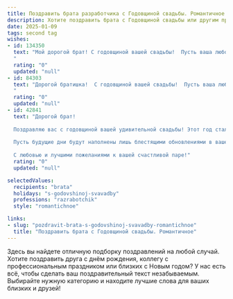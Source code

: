 ```yaml
---
title: Поздравить брата разработчика с Годовщиной свадьбы. Романтичное
description: Хотите поздравить брата с Годовщиной свадьбы или другим праздником? Наш ИИ создаст незабываемое поздравление, а вы обязательно выделитесь среди других.  
date: 2025-01-09
tags: second tag
wishes:
- id: 134350
  text: "Мой дорогой брат! С годовщиной вашей свадьбы!  Пусть ваша любовь, как самый сложный и прекрасный код, будет вечно безупречной, постоянно обновляющейся и наполненной нежностью,  радостью и взаимопониманием.  Пусть каждый день вашей жизни вместе будет написан на языке счастья и  взаимного обожания.  Желаю вам бесконечного счастья и  крепкой, удивительной,  как ваша любовь, семьи!
  "
  rating: "0"
  updated: "null"
- id: 84303
  text: "Дорогой братишка!  С годовщиной вашей свадьбы!  Пусть ваша любовь, как самый совершенный код, будет надежной, стабильной и вечно обновляемой, полная нежности, взаимного уважения и, конечно же,  безбашенного счастья!  Желаю вам бесконечного океана любви, в котором вы будете всегда плыть в одном направлении, рука об руку, к новым горизонтам семейного благополучия!
  "
  rating: "0"
  updated: "null"
- id: 42841
  text: "Дорогой брат!
  
  Поздравляю вас с годовщиной вашей удивительной свадьбы! Этот год стал началом вашей красивой истории, которую только вы написали вдвоем. Ваша любовь — как идеальный код, созданный из самых искренних строк, который обрабатывает каждую эмоцию с любовью и теплом.
  
  Пусть будущие дни будут наполнены лишь блестящими обновлениями в вашем совместном проекте под названием \"Семья\". Желаю вам находить время для душевных разговоров и романтических моментов, незабываемых мгновений вдали от кода и задач. Пусть ваша жизнь будет такой же гармоничной, как идеальный алгоритм, а чувства — глубокими и искренними, как запросы к бесконечным базам данных.
  
  С любовью и лучшими пожеланиями к вашей счастливой паре!"
  rating: "0"
  updated: "null"

selectedValues:
  recipients: "brata"
  holidays: "s-godovshinoj-svavadby"
  professions: "razrabotchik"
  style: "romantichnoe"

links:
- slug: "pozdravit-brata-s-godovshinoj-svavadby-romantichnoe"
  title: "Поздравить брата с Годовщиной свадьбы. Романтичное"
---
```


Здесь вы найдете отличную подборку поздравлений на любой случай.
Хотите поздравить друга с днём рождения, коллегу с профессиональным праздником или близких с Новым годом? У нас есть всё, чтобы сделать ваш поздравительный текст незабываемым. Выбирайте нужную категорию и находите лучшие слова для ваших близких и друзей!
